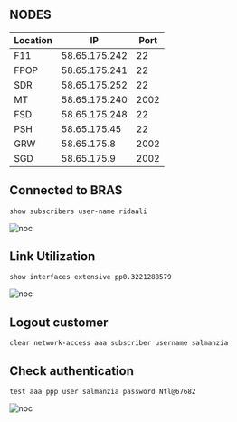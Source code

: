 
## NODES

<table><thead><tr><th>Location</th><th>IP</th><th>Port</th></tr></thead><tbody><tr><td>F11</td><td>58.65.175.242</td><td>22</td></tr><tr><td>FPOP</td><td>58.65.175.241</td><td>22</td></tr><tr><td>SDR</td><td>58.65.175.252</td><td>22</td></tr><tr><td>MT</td><td>58.65.175.240</td><td>2002</td></tr><tr><td>FSD</td><td>58.65.175.248</td><td>22</td></tr><tr><td>PSH</td><td>58.65.175.45</td><td>22</td></tr><tr><td>GRW</td><td>58.65.175.8</td><td>2002</td></tr><tr><td>SGD</td><td>58.65.175.9</td><td>2002</td></tr></tbody></table>

## Connected to BRAS

```
show subscribers user-name ridaali
```
![noc](https://cdn.discordapp.com/attachments/389455820741541893/939145677961850910/Screen_Shot_2022-02-04_at_6.08.46_PM.png)

## Link Utilization

```
show interfaces extensive pp0.3221288579 
```
![noc](https://cdn.discordapp.com/attachments/389455820741541893/939145879762403358/Screen_Shot_2022-02-04_at_6.09.19_PM.png)

## Logout customer

```
clear network-access aaa subscriber username salmanzia
```

## Check authentication

```
test aaa ppp user salmanzia password Ntl@67682
```
![noc](https://cdn.discordapp.com/attachments/389455820741541893/939146325210050640/Screen_Shot_2022-02-04_at_6.12.00_PM.png)

